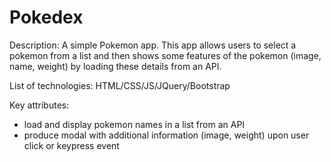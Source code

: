 # Pokedex


Description: A simple Pokemon app. This app allows users to select a pokemon from a list and then shows some features of the pokemon (image, name, weight) by loading these details from an API.

List of technologies:
HTML/CSS/JS/JQuery/Bootstrap

Key attributes:
- load and display pokemon names in a list from an API
- produce modal with additional information (image, weight) upon user click or keypress event

